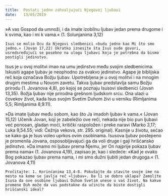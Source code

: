 ```yaml
---
title:  Postati jedno zahvaljujući Njegovoj ljubavi
date:   13/05/2019
---
```


»A vas Gospod da umnoži, i da imate izobilnu ljubav jedan prema drugome i k svima, kao i mi k vama.« (1. Solunjanima 3,12)

`Isus se molio Ocu da Njegovi sledbenici »budu jedno kao Mi što smo jedno.« (Jovan 17,22) Ukratko iznesite šta Isus ovde govori, usredsređujući se posebno na ulogu ljubavi koja je potrebna da bi­smo postigli jedinstvo. `

Isus je u ovoj molitvi imao na umu jedinstvo među svojim sledbenicima. Iskusiti agape ljubav je neophodno za ovakvo jedinstvo. Agape je biblijska reč koja označava Božju ljubav. Upotrebljena je u ovoj molitvi i na mnogim drugim mestima u Novom zavetu. Takva ljubav predstavlja samu Božju prirodu (1. Jovanova 4,8), po kojoj se poznaju Isusovi sledbenici (Jovan 13,35). Božja ljubav nije prirodna grešnom ljudskom srcu. Ona ulazi u čovekov život, kada Isus svojim Svetim Duhom živi u verniku (Rimljanima 5,5; Rimljanima 8,9.11).

»Da imate ljubav među sobom, kao što Ja imadoh ljubav k vama.« (Jovan 15,12) Učenik Jovan, koji je zabeležio ove reči, nekada nije bio pun ljubavi već ponosan, gladan moći, kritički raspoložen i preke naravi (Marko 3,17; Luka 9,54.55; vidi: Čežnja vekova, str. 295. original). Kasnije u životu, sećao se kako ga je Isus voleo uprkos ovim osobinama. Isusova ljubav postepeno je promenila Jovana, osposobljavajući ga da voli druge i gaji hrišćansko jedinstvo. »Da imamo mi ljubav prema Njemu, jer On najprije pokaza ljubav prema nama« (1. Jovanova 4,19), zapisao je, kao i sledeće: »Kad je ovako Bog pokazao ljubav prema nama, i mi smo dužni ljubiti jedan drugoga.« (1. Jovanova 4,11)

`Pročitajte: 1. Korinćanima 13,4-8. Pokušajte da stavite svoje ime na mesto na kome se javlja reč »ljubav«. Da li se dobro uklapa? Zamolite Isusa da ove osobine ljubavi Duhom Svetim unese u vaš život. Na kakve promene Duh može da vas podstakne da učinite da biste dostigli hrišćanski ideal?`
